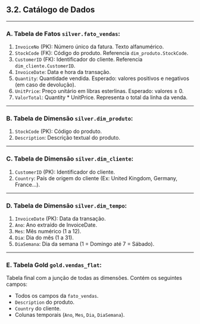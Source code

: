 
## 3.2. Catálogo de Dados

---

### A. Tabela de Fatos `silver.fato_vendas`:

1. `InvoiceNo` (PK): Número único da fatura. Texto alfanumérico.
2. `StockCode` (FK): Código do produto. Referencia `dim_produto.StockCode`.
3. `CustomerID` (FK): Identificador do cliente. Referencia `dim_cliente.CustomerID`.
4. `InvoiceDate`: Data e hora da transação.
5. `Quantity`: Quantidade vendida. Esperado: valores positivos e negativos (em caso de devolução).
6. `UnitPrice`: Preço unitário em libras esterlinas. Esperado: valores ≥ 0.
7. `ValorTotal`: Quantity * UnitPrice. Representa o total da linha da venda.

---

### B. Tabela de Dimensão `silver.dim_produto`:

1. `StockCode` (PK): Código do produto.
2. `Description`: Descrição textual do produto.

---

### C. Tabela de Dimensão `silver.dim_cliente`:

1. `CustomerID` (PK): Identificador do cliente.
2. `Country`: País de origem do cliente (Ex: United Kingdom, Germany, France...).

---

### D. Tabela de Dimensão `silver.dim_tempo`:

1. `InvoiceDate` (PK): Data da transação.
2. `Ano`: Ano extraído de InvoiceDate.
3. `Mes`: Mês numérico (1 a 12).
4. `Dia`: Dia do mês (1 a 31).
5. `DiaSemana`: Dia da semana (1 = Domingo até 7 = Sábado).

---

### E. Tabela Gold `gold.vendas_flat`:

Tabela final com a junção de todas as dimensões. Contém os seguintes campos:

- Todos os campos da `fato_vendas`.
- `Description` do produto.
- `Country` do cliente.
- Colunas temporais (`Ano`, `Mes`, `Dia`, `DiaSemana`).
